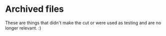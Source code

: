 # Archived files

These are things that didn't make the cut or were used as testing and are no
longer relevant. :)
